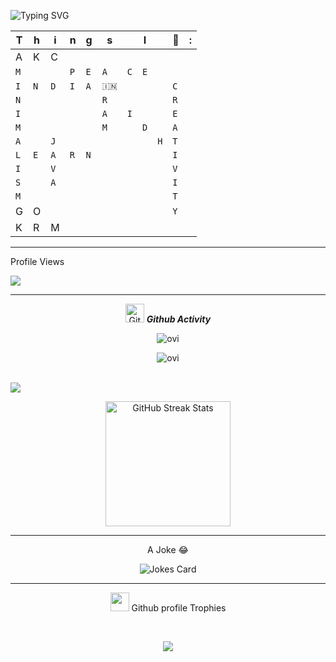 <!-- Typing Animation-->

![Typing SVG](https://readme-typing-svg.herokuapp.com?font=Architects+Daughter&color=18d5f2&size=30&lines=Hi+There+%F0%9F%91%8B%F0%9F%8F%BB%2C++I+am+Parichay;I+am+from+INDIA+%F0%9F%87%AE%F0%9F%87%B3)


| T | h | i | n | g | s |   | I |   |💚 | : |
| - | - | - | - | - | - | - | - | - | - | - |
| A | K | C |   |   |   |   |   |   |   |   |
|`M`|   |   |`P`|`E`|`A`|`C`|`E`|   |   |   |
|`I`|`N`|`D`|`I`|`A`|`🇮🇳`|   |   |   |`C`|   |
|`N`|   |   |   |   |`R`|   |   |   |`R`|   |
|`I`|   |   |   |   |`A`|`I`|   |   |`E`|   |
|`M`|   |   |   |   |`M`|   |`D`|   |`A`|   |
|`A`|   |`J`|   |   |   |   |   |`H`|`T`|   |
|`L`|`E`|`A`|`R`|`N`|   |   |   |   |`I`|   |
|`I`|   |`V`|   |   |   |   |   |   |`V`|   |
|`S`|   |`A`|   |   |   |   |   |   |`I`|   |
|`M`|   |   |   |   |   |   |   |   |`T`|   |
| G | O |   |   |   |   |   |   |   |`Y`|   |
| K | R | M |   |   |   |   |   |   |   |   |

<!-- Profile Visits-->
<hr>
<p align="left">Profile Views</p>
<img src="https://profile-counter.glitch.me/ParichayGupta/count.svg">

<!-- Github Activity-->
<hr>

<p align="center">
 <img src="https://media.giphy.com/media/W5eoZHPpUx9sapR0eu/giphy.gif" width="30px" alt="Git"/>&nbsp;<i><b>Github Activity</b></i></p>
<p></p>

<!-- Github Stats-->
<p align="center"><img src="https://github-readme-stats.vercel.app/api?username=ParichayGupta&show_icons=true&locale=en&theme=algolia" alt="ovi" /></p>

<!-- Languages states-->
<p align="center"><img src="https://github-readme-stats.vercel.app/api/top-langs?username=ParichayGupta&show_icons=true&locale=en&&theme=algolia" alt="ovi" /></p>

<!-- Github Activity Graph-->
<br>

<img src="https://activity-graph.herokuapp.com/graph?username=ParichayGupta&theme=react-dark&hide_border=true&area=true">

<br>
<p align="center">
 <!-- Github Streaks-->
<img src="https://github-readme-streak-stats.herokuapp.com/?user=ParichayGupta&theme=algolia&date_format=j%20M%5B%20Y%5D&currStreakLabel=6FDA44&fire=6FDA44&ring=6FDA44" alt="GitHub Streak Stats" height="200" />
</p>

<hr>
<p align="center">A Joke 😂</p>

<p align="center"><img src="https://readme-jokes.vercel.app/api" alt="Jokes Card" />
</p>
<hr>

<!-- Github Profile Trophy-->
<p align="center"><img src="https://media.giphy.com/media/QaMcXSekUWx7aogAUr/giphy.gif" width="30" />&nbsp;Github profile Trophies</p><br>

<p align="center"><img src="https://github-profile-trophy.vercel.app/?username=ParichayGupta&theme=onedark&margin-w=15" /></p>
<!--
**ParichayGupta/ParichayGupta** is a ✨ _special_ ✨ repository because its `README.md` (this file) appears on your GitHub profile.

Here are some ideas to get you started:

- 🔭 I’m currently working on ...
- 🌱 I’m currently learning ...
- 👯 I’m looking to collaborate on ...
- 🤔 I’m looking for help with ...
- 💬 Ask me about ...
- 📫 How to reach me: ...
- 😄 Pronouns: ...
- ⚡ Fun fact: ...
-->
